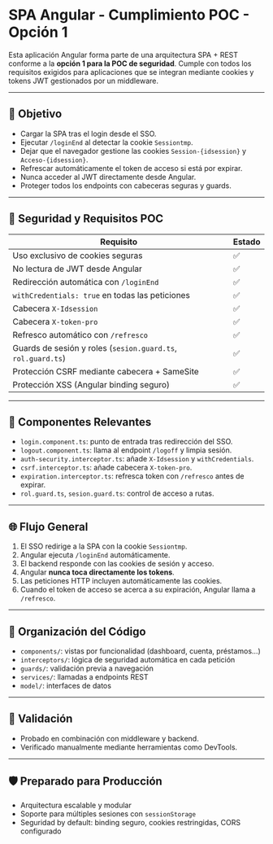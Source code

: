 # SPA Angular - Cumplimiento POC - Opción 1

Esta aplicación Angular forma parte de una arquitectura SPA + REST conforme a la **opción 1 para la POC de seguridad**. Cumple con todos los requisitos exigidos para aplicaciones que se integran mediante cookies y tokens JWT gestionados por un middleware.

---

## 🎯 Objetivo

- Cargar la SPA tras el login desde el SSO.
- Ejecutar `/loginEnd` al detectar la cookie `Sessiontmp`.
- Dejar que el navegador gestione las cookies `Session-{idsession}` y `Acceso-{idsession}`.
- Refrescar automáticamente el token de acceso si está por expirar.
- Nunca acceder al JWT directamente desde Angular.
- Proteger todos los endpoints con cabeceras seguras y guards.

---

## 🔐 Seguridad y Requisitos POC

| Requisito                                   | Estado |
|---------------------------------------------|--------|
| Uso exclusivo de cookies seguras            | ✅     |
| No lectura de JWT desde Angular             | ✅     |
| Redirección automática con `/loginEnd`      | ✅     |
| `withCredentials: true` en todas las peticiones | ✅ |
| Cabecera `X-Idsession`                      | ✅     |
| Cabecera `X-token-pro`                      | ✅     |
| Refresco automático con `/refresco`         | ✅     |
| Guards de sesión y roles (`sesion.guard.ts`, `rol.guard.ts`) | ✅ |
| Protección CSRF mediante cabecera + SameSite| ✅     |
| Protección XSS (Angular binding seguro)     | ✅     |

---

## 🧩 Componentes Relevantes

- `login.component.ts`: punto de entrada tras redirección del SSO.
- `logout.component.ts`: llama al endpoint `/logoff` y limpia sesión.
- `auth-security.interceptor.ts`: añade `X-Idsession` y `withCredentials`.
- `csrf.interceptor.ts`: añade cabecera `X-token-pro`.
- `expiration.interceptor.ts`: refresca token con `/refresco` antes de expirar.
- `rol.guard.ts`, `sesion.guard.ts`: control de acceso a rutas.

---

## 🌐 Flujo General

1. El SSO redirige a la SPA con la cookie `Sessiontmp`.
2. Angular ejecuta `/loginEnd` automáticamente.
3. El backend responde con las cookies de sesión y acceso.
4. Angular **nunca toca directamente los tokens**.
5. Las peticiones HTTP incluyen automáticamente las cookies.
6. Cuando el token de acceso se acerca a su expiración, Angular llama a `/refresco`.

---

## 📁 Organización del Código

- `components/`: vistas por funcionalidad (dashboard, cuenta, préstamos…)
- `interceptors/`: lógica de seguridad automática en cada petición
- `guards/`: validación previa a navegación
- `services/`: llamadas a endpoints REST
- `model/`: interfaces de datos

---

## 🧪 Validación

- Probado en combinación con middleware y backend.
- Verificado manualmente mediante herramientas como DevTools.

---

## 🛡️ Preparado para Producción

- Arquitectura escalable y modular
- Soporte para múltiples sesiones con `sessionStorage`
- Seguridad by default: binding seguro, cookies restringidas, CORS configurado
